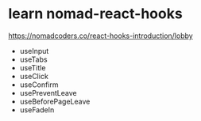 # learn nomad-react-hooks

https://nomadcoders.co/react-hooks-introduction/lobby

- useInput
- useTabs
- useTitle
- useClick
- useConfirm
- usePreventLeave
- useBeforePageLeave
- useFadeIn